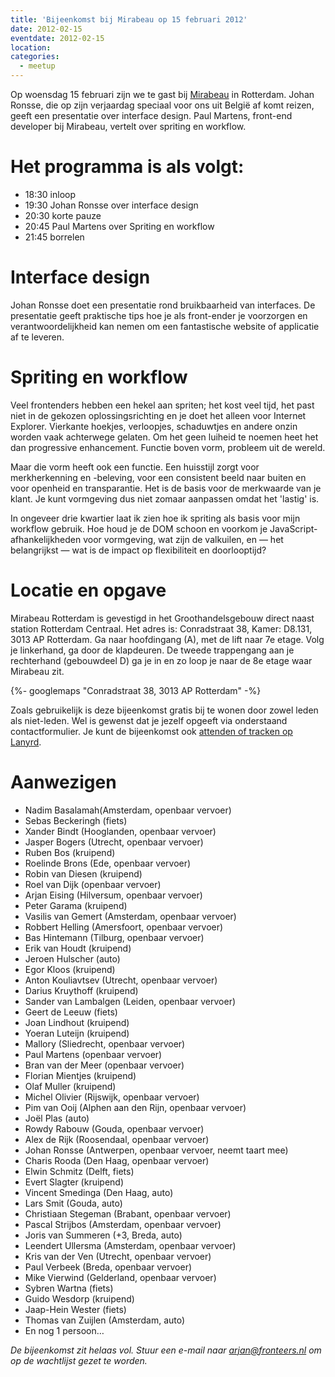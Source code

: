 ```yaml
---
title: 'Bijeenkomst bij Mirabeau op 15 februari 2012'
date: 2012-02-15
eventdate: 2012-02-15
location:
categories:
  - meetup
---
```


Op woensdag 15 februari zijn we te gast bij [Mirabeau](http://mirabeau.nl) in Rotterdam. Johan Ronsse, die op zijn verjaardag speciaal voor ons uit België af komt reizen, geeft een presentatie over interface design. Paul Martens, front-end developer bij Mirabeau, vertelt over spriting en workflow.

# Het programma is als volgt:

- 18:30 inloop
- 19:30 Johan Ronsse over interface design
- 20:30 korte pauze
- 20:45 Paul Martens over Spriting en workflow
- 21:45 borrelen

# Interface design

Johan Ronsse doet een presentatie rond bruikbaarheid van interfaces. De presentatie geeft praktische tips hoe je als front-ender je voorzorgen en verantwoordelijkheid kan nemen om een fantastische website of applicatie af te leveren.

# Spriting en workflow

Veel frontenders hebben een hekel aan spriten; het kost veel tijd, het past niet in de gekozen oplossingsrichting en je doet het alleen voor Internet Explorer. Vierkante hoekjes, verloopjes, schaduwtjes en andere onzin worden vaak achterwege gelaten. Om het geen luiheid te noemen heet het dan progressive enhancement. Functie boven vorm, probleem uit de wereld.

Maar die vorm heeft ook een functie. Een huisstijl zorgt voor merkherkenning en -beleving, voor een consistent beeld naar buiten en voor openheid en transparantie. Het is de basis voor de merkwaarde van je klant. Je kunt vormgeving dus niet zomaar aanpassen omdat het 'lastig' is.

In ongeveer drie kwartier laat ik zien hoe ik spriting als basis voor mijn workflow gebruik. Hoe houd je de DOM schoon en voorkom je JavaScript-afhankelijkheden voor vormgeving, wat zijn de valkuilen, en — het belangrijkst — wat is de impact op flexibiliteit en doorlooptijd?

# Locatie en opgave

Mirabeau Rotterdam is gevestigd in het Groothandelsgebouw direct naast station Rotterdam Centraal. Het adres is: Conradstraat 38, Kamer: D8.131, 3013 AP Rotterdam. Ga naar hoofdingang (A), met de lift naar 7e etage. Volg je linkerhand, ga door de klapdeuren. De tweede trappengang aan je rechterhand (gebouwdeel D) ga je in en zo loop je naar de 8e etage waar Mirabeau zit.

{%- googlemaps "Conradstraat 38, 3013 AP Rotterdam" -%}

Zoals gebruikelijk is deze bijeenkomst gratis bij te wonen door zowel leden als niet-leden. Wel is gewenst dat je jezelf opgeeft via onderstaand contactformulier. Je kunt de bijeenkomst ook [attenden of tracken op Lanyrd](http://lanyrd.com/2012/fronteers-mirabeau-rotterdam/).

# Aanwezigen

- Nadim Basalamah(Amsterdam, openbaar vervoer)
- Sebas Beckeringh (fiets)
- Xander Bindt (Hooglanden, openbaar vervoer)
- Jasper Bogers (Utrecht, openbaar vervoer)
- Ruben Bos (kruipend)
- Roelinde Brons (Ede, openbaar vervoer)
- Robin van Diesen (kruipend)
- Roel van Dijk (openbaar vervoer)
- Arjan Eising (Hilversum, openbaar vervoer)
- Peter Garama (kruipend)
- Vasilis van Gemert (Amsterdam, openbaar vervoer)
- Robbert Helling (Amersfoort, openbaar vervoer)
- Bas Hintemann (Tilburg, openbaar vervoer)
- Erik van Houdt (kruipend)
- Jeroen Hulscher (auto)
- Egor Kloos (kruipend)
- Anton Kouliavtsev (Utrecht, openbaar vervoer)
- Darius Kruythoff (kruipend)
- Sander van Lambalgen (Leiden, openbaar vervoer)
- Geert de Leeuw (fiets)
- Joan Lindhout (kruipend)
- Yoeran Luteijn (kruipend)
- Mallory (Sliedrecht, openbaar vervoer)
- Paul Martens (openbaar vervoer)
- Bran van der Meer (openbaar vervoer)
- Florian Mientjes (kruipend)
- Olaf Muller (kruipend)
- Michel Olivier (Rijswijk, openbaar vervoer)
- Pim van Ooij (Alphen aan den Rijn, openbaar vervoer)
- Joël Plas (auto)
- Rowdy Rabouw (Gouda, openbaar vervoer)
- Alex de Rijk (Roosendaal, openbaar vervoer)
- Johan Ronsse (Antwerpen, openbaar vervoer, neemt taart mee)
- Charis Rooda (Den Haag, openbaar vervoer)
- Elwin Schmitz (Delft, fiets)
- Evert Slagter (kruipend)
- Vincent Smedinga (Den Haag, auto)
- Lars Smit (Gouda, auto)
- Christiaan Stegeman (Brabant, openbaar vervoer)
- Pascal Strijbos (Amsterdam, openbaar vervoer)
- Joris van Summeren (+3, Breda, auto)
- Leendert Ullersma (Amsterdam, openbaar vervoer)
- Kris van der Ven (Utrecht, openbaar vervoer)
- Paul Verbeek (Breda, openbaar vervoer)
- Mike Vierwind (Gelderland, openbaar vervoer)
- Sybren Wartna (fiets)
- Guido Wesdorp (kruipend)
- Jaap-Hein Wester (fiets)
- Thomas van Zuijlen (Amsterdam, auto)
- En nog 1 persoon…

_De bijeenkomst zit helaas vol. Stuur een e-mail naar <arjan@fronteers.nl> om op de wachtlijst gezet te worden._
